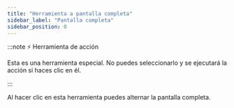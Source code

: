 ```yaml
---
title: "Herramienta a pantalla completa"
sidebar_label: "Pantalla completa"
sidebar_position: 0
---
```


:::note ⚡ Herramienta de acción

Esta es una herramienta especial. No puedes seleccionarlo y se ejecutará la acción si haces clic en él.

:::

Al hacer clic en esta herramienta puedes alternar la pantalla completa.
